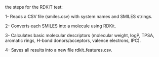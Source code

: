 the steps for the RDKIT test:

1- Reads a CSV file (smiles.csv) with system names and SMILES strings.

2- Converts each SMILES into a molecule using RDKit.

3- Calculates basic molecular descriptors (molecular weight, logP, TPSA, aromatic rings, H-bond donors/acceptors, valence electrons, IPC).

4- Saves all results into a new file rdkit_features.csv.
